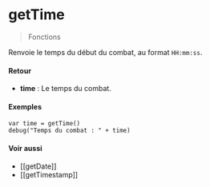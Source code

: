 # getTime
> Fonctions

Renvoie le temps du début du combat, au format `HH:mm:ss`.

#### Retour

 - **time** : Le temps du combat.
 
#### Exemples

```leekscript
var time = getTime()
debug("Temps du combat : " + time)
```
 
#### Voir aussi

- [[getDate]]
- [[getTimestamp]]